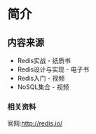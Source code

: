 # 简介
## 内容来源
* Redis实战 - 纸质书
* Redis设计与实现 - 电子书
* Redis入门 - 视频
* NoSQL集合 - 视频

### 相关资料
官网:http://redis.io/

